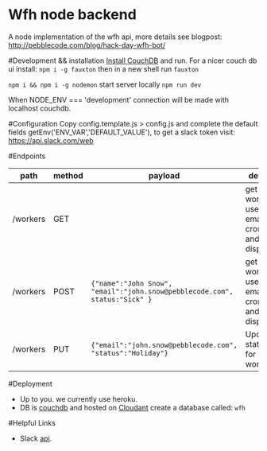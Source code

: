 # Wfh node backend
A node implementation of the wfh api, more details see blogpost: http://pebblecode.com/blog/hack-day-wfh-bot/


#Development && installation
[Install CouchDB](http://couchdb.apache.org/#download) and run.
For a nicer couch db ui install: `npm i -g fauxton` then in a new shell run `fauxton`

`npm i && npm i -g nodemon`
start server locally
`npm run dev`

When NODE_ENV === 'development' connection will be made with localhost couchdb. 

#Configuration
Copy config.template.js > config.js and complete the default fields getEnv('ENV_VAR','DEFAULT_VALUE'),
to get a slack token visit: https://api.slack.com/web


#Endpoints

| path       |  method | payload | details |
|------------|---------|---------|---------|
|   /workers |   GET   |         | get all workers, used by email cron and tv display |
|   /workers |   POST   |   `{"name":"John Snow", "email":"john.snow@pebblecode.com", status:"Sick" }`  | get all workers, used by email cron and tv display |
| /workers   | PUT | `{"email":"john.snow@pebblecode.com", "status":"Holiday"}` | Update status for worker|


#Deployment
- Up to you. we currently use heroku. 
- DB is [couchdb](http://couchdb.apache.org/) and hosted on [Cloudant](https://cloudant.com/) create a database called: `wfh`

#Helpful Links
 - Slack [api](https://api.slack.com/).

